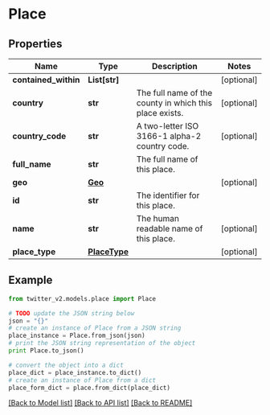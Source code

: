 # Place


## Properties
Name | Type | Description | Notes
------------ | ------------- | ------------- | -------------
**contained_within** | **List[str]** |  | [optional] 
**country** | **str** | The full name of the county in which this place exists. | [optional] 
**country_code** | **str** | A two-letter ISO 3166-1 alpha-2 country code. | [optional] 
**full_name** | **str** | The full name of this place. | 
**geo** | [**Geo**](Geo.md) |  | [optional] 
**id** | **str** | The identifier for this place. | 
**name** | **str** | The human readable name of this place. | [optional] 
**place_type** | [**PlaceType**](PlaceType.md) |  | [optional] 

## Example

```python
from twitter_v2.models.place import Place

# TODO update the JSON string below
json = "{}"
# create an instance of Place from a JSON string
place_instance = Place.from_json(json)
# print the JSON string representation of the object
print Place.to_json()

# convert the object into a dict
place_dict = place_instance.to_dict()
# create an instance of Place from a dict
place_form_dict = place.from_dict(place_dict)
```
[[Back to Model list]](../README.md#documentation-for-models) [[Back to API list]](../README.md#documentation-for-api-endpoints) [[Back to README]](../README.md)


